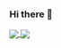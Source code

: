 ### Hi there 👋

<!-- [![Nishka's GitHub stats](https://github-readme-stats.vercel.app/api?username=Nishka-Kisten)](https://github.com/anuraghazra/github-readme-stats) -->
<!-- ![Nishka's GitHub stats](https://github-readme-stats.vercel.app/api?username=Nishka-Kistena&theme=midnight-purple&show_icons=true)(https://github.com/anuraghazra/github-readme-stats) -->
<!-- [![Top Langs](https://github-readme-stats.vercel.app/api/top-langs/?username=Nishka-Kisten)](https://github.com/anuraghazra/github-readme-stats) -->
<!-- [![Top Langs](https://github-readme-stats.vercel.app/api/top-langs/?username=Nishka-Kisten&layout=compact)](https://github.com/Nishka-Kisten/github-readme-stats)
 -->
<a href="https://github.com/Nishka-Kisten/github-readme-stats">
  <img align="center" src="https://github-readme-stats.vercel.app/api?username=Nishka-Kisten&theme=midnight-purple&show_icons=true" />
</a>
<a href="https://github.com/Nishka-Kisten/convoychat">
  <img align="center" src="https://github-readme-stats.vercel.app/api/top-langs/?username=Nishka-Kisten&layout=compact&theme=midnight-purple" />
</a>


<!--
**Nishka-Kisten/Nishka-Kisten** is a ✨ _special_ ✨ repository because its `README.md` (this file) appears on your GitHub profile.

Here are some ideas to get you started:

- 🔭 I’m currently working on ...
- 🌱 I’m currently learning ...
- 👯 I’m looking to collaborate on ...
- 🤔 I’m looking for help with ...
- 💬 Ask me about ...
- 📫 How to reach me: ...
- 😄 Pronouns: ...
- ⚡ Fun fact: ...
-->
